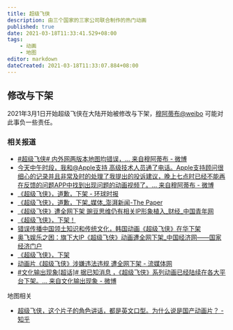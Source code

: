 ```yaml
---
title: 超级飞侠
description: 由三个国家的三家公司联合制作的热门动画
published: true
date: 2021-03-18T11:33:41.529+08:00
tags:
    - 动画
    - 地图
editor: markdown
dateCreated: 2021-03-18T11:33:07.884+08:00
---
```


## 修改与下架

2021年3月1日开始超级飞侠在大陆开始被修改与下架，[穆阿蒂布@weibo](https://archive.is/zxDPy "https://weibo.com/ChinaCS7") 可能对此事负一些责任。

### 相关报道

+ [\#超级飞侠# 内外网两版本地图均错误，... 来自穆阿蒂布 - 微博](https://archive.is/5sHMa "http://weibo.com/6716693891/K3SOI7ESZ")
+ [今天中午时段，我和@Apple支持 高级技术人员通了电话。Apple支持顾问很细心的记录并且非常及时的处理了我提出的投诉建议，晚上七点时已经不能再在反馈的问题APP中找到出现问题的动画视频了。... 来自穆阿蒂布 - 微博](https://archive.is/dBY7T)
+ [《超级飞侠》，道歉，下架 - 环球时报](https://archive.is/f51ID "https://mp.weixin.qq.com/s?__biz=MjM5MDk1NzQzMQ==&mid=2653430456&idx=8&sn=a74d8481e2cab354c76e9633620e4683&chksm=bd6068a08a17e1b6b656d6c77620f544a201fc526c433d4c43c0fbe9086ee4504cafb44cf86d")
+ [《超级飞侠》，道歉，下架_媒体_澎湃新闻-The Paper](https://web.archive.org/web/20210318084505/https://www.thepaper.cn/newsDetail_forward_11743687)
+ [《超级飞侠》遭全网下架 豌豆思维仍有相关IP形象植入_财经_中国青年网](https://archive.is/y9XTL)
+ [《超级飞侠》，下架！](https://web.archive.org/web/20210318105112/https://m.gmw.cn/2021-03/14/content_1302163980.htm)
+ [错误传播中国领土知识和传统文化，韩国动画《超级飞侠》在华下架](https://archive.is/w4DSn "https://world.huanqiu.com/article/42HiHeCLQWL")
+ [奥飞娱乐之困：旗下大IP《超级飞侠》动画遭全网下架_中国经济网——国家经济门户](https://archive.is/48deI "http://finance.ce.cn/stock/gsgdbd/202103/15/t20210315_36382573.shtml")
+ [《超级飞侠》，下架](https://web.archive.org/web/20210318112102/https://posts.careerengine.us/p/604ef7c2e9a7c877a51fa658)
+ [动画片《超级飞侠》涉嫌违法违规 遭全网下架 - 流媒体网](https://web.archive.org/web/20210318111947/https://lmtw.com/mzw/content/detail/id/198791)
+ [\#文化输出现象[超话]# 据已知消息 ，《超级飞侠》系列动画已经陆续在各大平台下架。... 来自文化输出现象 - 微博](https://archive.is/ZrVQa "https://weibo.com/7562835189/K4CdbB2Xp")

地图相关

+ [超级飞侠，这个片子的角色讲话，都是英文口型。为什么说是国产动画片？ - 知乎](https://web.archive.org/web/20210318105512/https://www.zhihu.com/question/31507316)
